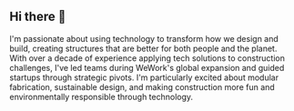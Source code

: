 ## Hi there 👋

I'm passionate about using technology to transform how we design and build, creating structures that are better for both people and the planet. With over a decade of experience applying tech solutions to construction challenges, I've led teams during WeWork's global expansion and guided startups through strategic pivots.
I'm particularly excited about modular fabrication, sustainable design, and making construction more fun and environmentally responsible through technology.

